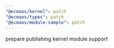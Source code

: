 ```yaml
---
"@ecmaos/kernel": patch
"@ecmaos/types": patch
"@ecmaos/module-sample": patch
---
```


prepare publishing kernel module support
